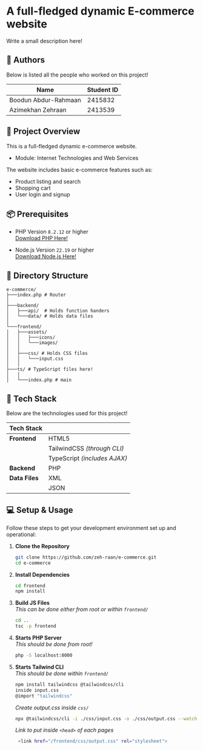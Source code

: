 # A full-fledged dynamic E-commerce website
Write a small description here!

## 👥 Authors
Below is listed all the people who worked on this project!

Name | Student ID
---|---
Boodun Abdur-Rahmaan | 2415832 
Azimekhan Zehraan | 2413539

## 📄 Project Overview
This is a full-fledged dynamic e-commerce website.
- Module: Internet Technologies and Web Services

The website includes basic e-commerce features such as:
- Product listing and search
- Shopping cart
- User login and signup

## 📦 Prerequisites
- PHP Version `8.2.12` or higher  
[Download PHP Here!](https://www.php.net/downloads.php)

- Node.js Version `22.19` or higher  
[Download Node.js Here!](https://nodejs.org/en/download/)

## 📂 Directory Structure

```text
e-commerce/
├───index.php # Router
│
├───backend/
│   ├───api/  # Holds function handers
│   └───data/ # Holds data files
│
└───frontend/
│   ├───assets/
│   │   ├───icons/
│   │   └───images/
│   │
│   ├───css/ # Holds CSS files
│   │   └───input.css 
│   │
├───ts/ # TypeScript files here!
│   │
│   └───index.php # main
```

## 🔌 Tech Stack
Below are the technologies used for this project!

Tech Stack| &nbsp;
---|---
**Frontend** | HTML5
&nbsp; | TailwindCSS *(through CLI)*
&nbsp; | TypeScript *(includes AJAX)*
**Backend**  | PHP
**Data Files** | XML
&nbsp; | JSON

## 💻 Setup & Usage
Follow these steps to get your development environment set up and operational:  

1. **Clone the Repository**
    ```bash
    git clone https://github.com/zeh-raan/e-commerce.git
    cd e-commerce
    ```

2. **Install Dependencies**
    ```bash
    cd frontend
    npm install
    ```

3. **Build JS Files**  
   *This can be done either from root or within `frontend/`*

    ```bash
    cd ..
    tsc -p frontend
    ```

4. **Starts PHP Server**  
   *This should be done from root!*

   ```bash
   php -S localhost:8000
   ```

4. **Starts Tailwind CLI**  
   *This should be done within `frontend/`*

   ```bash
   npm install tailwindcss @tailwindcss/cli
   inside input.css
   @import "tailwindcss"
   ```
   *Create output.css inside `css/`*
   ```bash
   npx @tailwindcss/cli -i ./css/input.css -o ./css/output.css --watch
   ```

   *Link to put inside `<head>` of each pages*
   ```bash
    <link href="/frontend/css/output.css" rel="stylesheet">
   ```